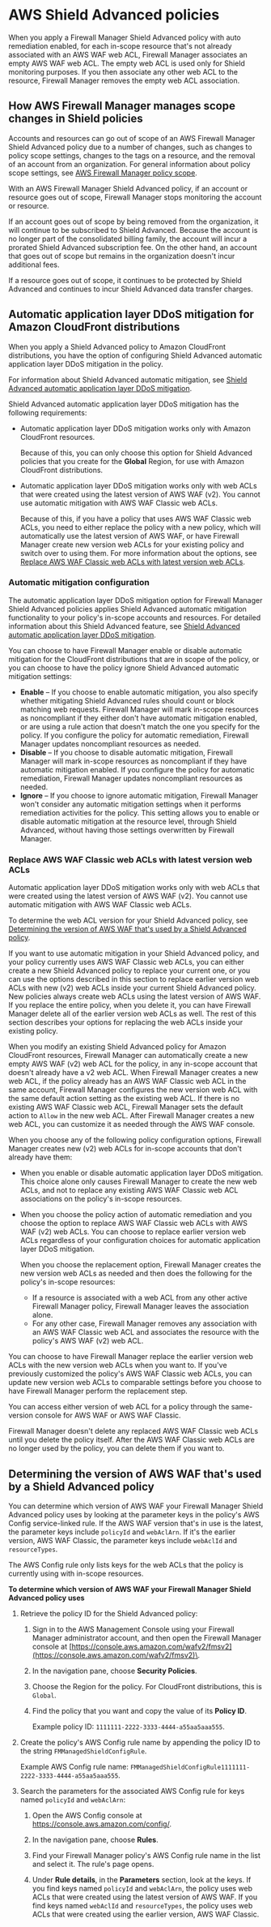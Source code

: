 # AWS Shield Advanced policies<a name="shield-policies"></a>

When you apply a Firewall Manager Shield Advanced policy with auto remediation enabled, for each in\-scope resource that's not already associated with an AWS WAF web ACL, Firewall Manager associates an empty AWS WAF web ACL\. The empty web ACL is used only for Shield monitoring purposes\. If you then associate any other web ACL to the resource, Firewall Manager removes the empty web ACL association\.

## How AWS Firewall Manager manages scope changes in Shield policies<a name="shield-policies-changes-in-scope"></a>

Accounts and resources can go out of scope of an AWS Firewall Manager Shield Advanced policy due to a number of changes, such as changes to policy scope settings, changes to the tags on a resource, and the removal of an account from an organization\. For general information about policy scope settings, see [AWS Firewall Manager policy scope](policy-scope.md)\.

With an AWS Firewall Manager Shield Advanced policy, if an account or resource goes out of scope, Firewall Manager stops monitoring the account or resource\. 

If an account goes out of scope by being removed from the organization, it will continue to be subscribed to Shield Advanced\. Because the account is no longer part of the consolidated billing family, the account will incur a prorated Shield Advanced subscription fee\. On the other hand, an account that goes out of scope but remains in the organization doesn't incur additional fees\. 

If a resource goes out of scope, it continues to be protected by Shield Advanced and continues to incur Shield Advanced data transfer charges\.

## Automatic application layer DDoS mitigation for Amazon CloudFront distributions<a name="shield-policies-auto-app-layer-mitigation"></a>

When you apply a Shield Advanced policy to Amazon CloudFront distributions, you have the option of configuring Shield Advanced automatic application layer DDoS mitigation in the policy\. 

For information about Shield Advanced automatic mitigation, see [Shield Advanced automatic application layer DDoS mitigation](ddos-automatic-app-layer-response.md)\.

Shield Advanced automatic application layer DDoS mitigation has the following requirements: 
+ Automatic application layer DDoS mitigation works only with Amazon CloudFront resources\.

  Because of this, you can only choose this option for Shield Advanced policies that you create for the **Global** Region, for use with Amazon CloudFront distributions\.
+ Automatic application layer DDoS mitigation works only with web ACLs that were created using the latest version of AWS WAF \(v2\)\. You cannot use automatic mitigation with AWS WAF Classic web ACLs\. 

  Because of this, if you have a policy that uses AWS WAF Classic web ACLs, you need to either replace the policy with a new policy, which will automatically use the latest version of AWS WAF, or have Firewall Manager create new version web ACLs for your existing policy and switch over to using them\. For more information about the options, see [Replace AWS WAF Classic web ACLs with latest version web ACLs](#shield-policies-auto-app-layer-update-waf-version)\.

### Automatic mitigation configuration<a name="shield-policies-auto-app-layer-mitigation-config"></a>

The automatic application layer DDoS mitigation option for Firewall Manager Shield Advanced policies applies Shield Advanced automatic mitigation functionality to your policy's in\-scope accounts and resources\. For detailed information about this Shield Advanced feature, see [Shield Advanced automatic application layer DDoS mitigation](ddos-automatic-app-layer-response.md)\.

You can choose to have Firewall Manager enable or disable automatic mitigation for the CloudFront distributions that are in scope of the policy, or you can choose to have the policy ignore Shield Advanced automatic mitigation settings: 
+ **Enable** – If you choose to enable automatic mitigation, you also specify whether mitigating Shield Advanced rules should count or block matching web requests\. Firewall Manager will mark in\-scope resources as noncompliant if they either don't have automatic mitigation enabled, or are using a rule action that doesn't match the one you specify for the policy\. If you configure the policy for automatic remediation, Firewall Manager updates noncompliant resources as needed\. 
+ **Disable** – If you choose to disable automatic mitigation, Firewall Manager will mark in\-scope resources as noncompliant if they have automatic mitigation enabled\. If you configure the policy for automatic remediation, Firewall Manager updates noncompliant resources as needed\. 
+ **Ignore** – If you choose to ignore automatic mitigation, Firewall Manager won't consider any automatic mitigation settings when it performs remediation activities for the policy\. This setting allows you to enable or disable automatic mitigation at the resource level, through Shield Advanced, without having those settings overwritten by Firewall Manager\. 

### Replace AWS WAF Classic web ACLs with latest version web ACLs<a name="shield-policies-auto-app-layer-update-waf-version"></a>

Automatic application layer DDoS mitigation works only with web ACLs that were created using the latest version of AWS WAF \(v2\)\. You cannot use automatic mitigation with AWS WAF Classic web ACLs\.

To determine the web ACL version for your Shield Advanced policy, see [Determining the version of AWS WAF that's used by a Shield Advanced policy](#shield-policies-identify-waf-version)\. 

If you want to use automatic mitigation in your Shield Advanced policy, and your policy currently uses AWS WAF Classic web ACLs, you can either create a new Shield Advanced policy to replace your current one, or you can use the options described in this section to replace earlier version web ACLs with new \(v2\) web ACLs inside your current Shield Advanced policy\. New policies always create web ACLs using the latest version of AWS WAF\. If you replace the entire policy, when you delete it, you can have Firewall Manager delete all of the earlier version web ACLs as well\. The rest of this section describes your options for replacing the web ACLs inside your existing policy\.

When you modify an existing Shield Advanced policy for Amazon CloudFront resources, Firewall Manager can automatically create a new empty AWS WAF \(v2\) web ACL for the policy, in any in\-scope account that doesn't already have a v2 web ACL\. When Firewall Manager creates a new web ACL, if the policy already has an AWS WAF Classic web ACL in the same account, Firewall Manager configures the new version web ACL with the same default action setting as the existing web ACL\. If there is no existing AWS WAF Classic web ACL, Firewall Manager sets the default action to `Allow` in the new web ACL\. After Firewall Manager creates a new web ACL, you can customize it as needed through the AWS WAF console\. 

When you choose any of the following policy configuration options, Firewall Manager creates new \(v2\) web ACLs for in\-scope accounts that don't already have them: 
+ When you enable or disable automatic application layer DDoS mitigation\. This choice alone only causes Firewall Manager to create the new web ACLs, and not to replace any existing AWS WAF Classic web ACL associations on the policy's in\-scope resources\. 
+ When you choose the policy action of automatic remediation and you choose the option to replace AWS WAF Classic web ACLs with AWS WAF \(v2\) web ACLs\. You can choose to replace earlier version web ACLs regardless of your configuration choices for automatic application layer DDoS mitigation\. 

  When you choose the replacement option, Firewall Manager creates the new version web ACLs as needed and then does the following for the policy's in\-scope resources: 
  + If a resource is associated with a web ACL from any other active Firewall Manager policy, Firewall Manager leaves the association alone\. 
  + For any other case, Firewall Manager removes any association with an AWS WAF Classic web ACL and associates the resource with the policy's AWS WAF \(v2\) web ACL\. 

You can choose to have Firewall Manager replace the earlier version web ACLs with the new version web ACLs when you want to\. If you've previously customized the policy's AWS WAF Classic web ACLs, you can update new version web ACLs to comparable settings before you choose to have Firewall Manager perform the replacement step\. 

You can access either version of web ACL for a policy through the same\-version console for AWS WAF or AWS WAF Classic\. 

Firewall Manager doesn't delete any replaced AWS WAF Classic web ACLs until you delete the policy itself\. After the AWS WAF Classic web ACLs are no longer used by the policy, you can delete them if you want to\.

## Determining the version of AWS WAF that's used by a Shield Advanced policy<a name="shield-policies-identify-waf-version"></a>

You can determine which version of AWS WAF your Firewall Manager Shield Advanced policy uses by looking at the parameter keys in the policy's AWS Config service\-linked rule\. If the AWS WAF version that's in use is the latest, the parameter keys include `policyId` and `webAclArn`\. If it's the earlier version, AWS WAF Classic, the parameter keys include `webAclId` and `resourceTypes`\. 

The AWS Config rule only lists keys for the web ACLs that the policy is currently using with in\-scope resources\. 

**To determine which version of AWS WAF your Firewall Manager Shield Advanced policy uses**

1. Retrieve the policy ID for the Shield Advanced policy: 

   1. Sign in to the AWS Management Console using your Firewall Manager administrator account, and then open the Firewall Manager console at [https://console.aws.amazon.com/wafv2/fmsv2](https://console.aws.amazon.com/wafv2/fmsv2)\. 

   1. In the navigation pane, choose **Security Policies**\.

   1. Choose the Region for the policy\. For CloudFront distributions, this is `Global`\.

   1. Find the policy that you want and copy the value of its **Policy ID**\. 

      Example policy ID: `1111111-2222-3333-4444-a55aa5aaa555`\.

1. Create the policy's AWS Config rule name by appending the policy ID to the string `FMManagedShieldConfigRule`\. 

   Example AWS Config rule name: `FMManagedShieldConfigRule1111111-2222-3333-4444-a55aa5aaa555`\.

1. Search the parameters for the associated AWS Config rule for keys named `policyId` and `webAclArn`: 

   1. Open the AWS Config console at [https://console\.aws\.amazon\.com/config/](https://console.aws.amazon.com/config/)\.

   1. In the navigation pane, choose **Rules**\.

   1. Find your Firewall Manager policy's AWS Config rule name in the list and select it\. The rule's page opens\. 

   1. Under **Rule details**, in the **Parameters** section, look at the keys\. If you find keys named `policyId` and `webAclArn`, the policy uses web ACLs that were created using the latest version of AWS WAF\. If you find keys named `webAclId` and `resourceTypes`, the policy uses web ACLs that were created using the earlier version, AWS WAF Classic\. 
